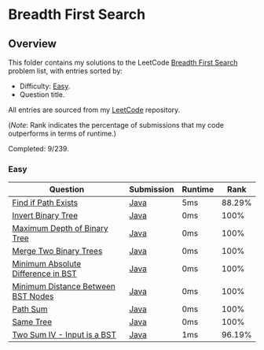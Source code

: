 # Breadth First Search

## Overview
This folder contains my solutions to the LeetCode [Breadth First Search](https://leetcode.com/problem-list/breadth-first-search/) problem list,
with entries sorted by:
- Difficulty: [Easy](#easy).
- Question title.

All entries are sourced from my [LeetCode](https://github.com/shumarb/leetcode) repository.

(*Note*: Rank indicates the percentage of submissions that my code outperforms in terms of runtime.)

Completed: 9/239.

### Easy
| Question                                                                                                            | Submission                                                                                                   | Runtime | Rank   |
|---------------------------------------------------------------------------------------------------------------------|--------------------------------------------------------------------------------------------------------------|---------|--------|
| [Find if Path Exists](https://leetcode.com/problems/find-if-path-exists-in-graph/description/)                      | [Java](https://github.com/shumarb/leetcode/blob/main/submissions/java/FindIfPathExistsInGraph.java)          | 5ms     | 88.29% |
| [Invert Binary Tree](https://leetcode.com/problems/invert-binary-tree/description/)                                 | [Java](https://github.com/shumarb/leetcode/blob/main/submissions/java/InvertBinaryTree.java)                 | 0ms     | 100%   |
| [Maximum Depth of Binary Tree](https://leetcode.com/problems/maximum-depth-of-binary-tree/description/)             | [Java](https://github.com/shumarb/leetcode/blob/main/submissions/java/MaximumDepthOfBinaryTree.java)         | 0ms     | 100%   |
| [Merge Two Binary Trees](https://leetcode.com/problems/merge-two-binary-trees/description/)                         | [Java](https://github.com/shumarb/leetcode/blob/main/submissions/java/MergeTwoBinaryTrees.java)              | 0ms     | 100%   |
| [Minimum Absolute Difference in BST](https://leetcode.com/problems/minimum-absolute-difference-in-bst/description/) | [Java](https://github.com/shumarb/leetcode/blob/main/submissions/java/MinimumAbsoluteDifferenceInBST.java)   | 0ms     | 100%   |
| [Minimum Distance Between BST Nodes](https://leetcode.com/problems/minimum-distance-between-bst-nodes/description/) | [Java](https://github.com/shumarb/leetcode/blob/main/submissions/java/MinimumDifferenceBetweenBSTNodes.java) | 0ms     | 100%   |
| [Path Sum](https://leetcode.com/problems/path-sum/description/)                                                     | [Java](https://github.com/shumarb/leetcode/blob/main/submissions/java/PathSum.java)                          | 0ms     | 100%   |
| [Same Tree](https://leetcode.com/problems/same-tree/description/)                                                   | [Java](https://github.com/shumarb/leetcode/blob/main/submissions/java/SameTree.java)                         | 0ms     | 100%   |
| [Two Sum IV - Input is a BST](https://leetcode.com/problems/two-sum-iv-input-is-a-bst/description/)                 | [Java](https://github.com/shumarb/leetcode/blob/main/submissions/java/TwoSumFourInputIsABST.java)            | 1ms     | 96.19% |
